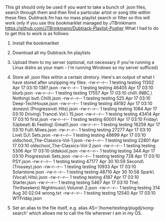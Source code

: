 This git should only be used if you want to take a bunch of .json files, search through them and then find a particular artist or 
song title within these files. Dubtrack.fm has no mass playlist search or filter so this will work only if you use this bookmarklet managed by JTBrinkmann https://github.com/JTBrinkmann/Dubtrack-Playlist-Pusher
What I had to do to get this to work is as follows:
1) Install the bookmarlket
2) Download all my Dubtrack.fm playlists
3) Upload them to my server (optional, not necessary if you're running a Linux distro as your main - I'm running Windows so my server sufficed)
4) Store all .json files within a certain diretory. Here's an output of what I have stored after unzipping my files:
-rw-r--r-- 1 testing testing 11302 Apr 17 03:10 138?.json
-rw-r--r-- 1 testing testing 46405 Apr 17 03:10 blurb.json
-rw-r--r-- 1 testing testing 17557 Apr 17 03:10 chill\ (NBC,\ Nothing\ but\ Chill).json
-rw-r--r-- 1 testing testing   525 Apr 17 03:10 Deep-TechHouse.json
-rw-r--r-- 1 testing testing 48192 Apr 17 03:10 donezo\ (Progressive\ Hits).json
-rw-r--r-- 1 testing testing  1084 Apr 17 03:10 Driving\ Trance\ Vol.\ 15.json
-rw-r--r-- 1 testing testing 43414 Apr 17 03:10 first.json
-rw-r--r-- 1 testing testing 60001 Apr 17 03:10 Friday\ (Upbeat\ &\ Feeling\ Great!).json
-rw-r--r-- 1 testing testing 16259 Apr 17 03:10 Full\ Mixes.json
-rw-r--r-- 1 testing testing 27277 Apr 17 03:10 Live\ DJ\ Sets.json
-rw-r--r-- 1 testing testing 48699 Apr 17 03:10 oldschool_The-Classics-Vol-1.json
-rw-r--r-- 1 testing testing 22801 Apr 17 03:10 oldschool_The-Classics-Vol-2.json
-rw-r--r-- 1 testing testing  5306 Apr 17 03:10 oldskool.json
-rw-r--r-- 1 testing testing   344 Apr 17 03:10 Progressive\ Sets.json
-rw-r--r-- 1 testing testing   728 Apr 17 03:10 PSY.json
-rw-r--r-- 1 testing testing 47177 Apr 30 10:59 Second\ (Trousey).json
-rw-r--r-- 1 testing testing 10933 Apr 17 03:10 Solarstone.json
-rw-r--r-- 1 testing testing 48710 Apr 30 10:58 Spark\ (Vocal\ Hits).json
-rw-r--r-- 1 testing testing  4187 Apr 17 03:10 Starter.json
-rw-r--r-- 1 testing testing  5467 Apr 17 03:10 The\ Thrillseekers\ Nightmusic\ Volume\ 2.json
-rw-r--r-- 1 testing testing   314 Aug 30 02:04 wrong.txt
-rw-r--r-- 1 testing testing 12540 Apr 17 03:10 WTFriday.json

5) Set an alias to the file itself, e.g. alias AS='/home/testing/plugdj/song-search' which allows me to call the file wherever I am in my OS.
